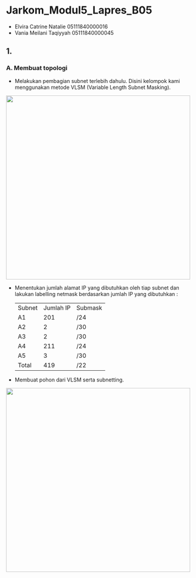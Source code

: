 # Jarkom_Modul5_Lapres_B05

- Elvira Catrine Natalie 05111840000016
- Vania Meilani Taqiyyah 05111840000045

## 1.
### A. Membuat topologi 
- Melakukan pembagian subnet terlebih dahulu. Disini kelompok kami menggunakan metode VLSM (Variable Length Subnet Masking).
<img src="https://user-images.githubusercontent.com/61219556/103123551-51302000-46b7-11eb-96e0-b7cf9f43c9b5.jpg" width="500" height="auto">

- Menentukan jumlah alamat IP yang dibutuhkan oleh tiap subnet dan lakukan labelling netmask berdasarkan jumlah IP yang dibutuhkan :
	<!DOCTYPE html>
	<html>
	<head>
		<meta charset="utf-8">
	</head>
	<body>

	 <table>
		<tr>
			<td> Subnet </td>
			<td> Jumlah IP </td>
	    <td> Submask </td>
		</tr>
		<tr>
			<td> A1 </td>
			<td> 201 </td>
	    <td> /24 </td>
		</tr>
	  <tr>
			<td> A2 </td>
			<td> 2 </td>
	    <td> /30 </td>
		</tr>
	  <tr>
			<td> A3 </td>
			<td> 2 </td>
	    <td> /30 </td>
		</tr><tr>
			<td> A4 </td>
			<td> 211 </td>
	    <td> /24 </td>
		</tr>
	  <tr>
			<td> A5 </td>
			<td> 3 </td>
	    <td> /30 </td>
		</tr>
	  <tr>
			<td> Total </td>
			<td> 419 </td>
	    <td> /22 </td>
		</tr>
	 </table>

	</body>
	</html>

- Membuat pohon dari VLSM serta subnetting.
<img src="https://user-images.githubusercontent.com/61219556/103123987-b6d0dc00-46b8-11eb-9433-eda56166f8eb.png" width="500" height="auto">








